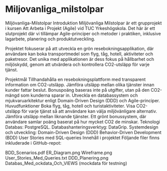 # Miljovanliga_milstolpar

Miljövanliga-Milstolpar
Introduktion
Miljövanliga Milstolpar är ett grupprojekt i kursen Att Arbeta i Projekt (Agile) vid TUC Yrkeshögskola. Det här är ett slutprojekt där vi tillämpar Agile-principer och metoder i praktiken, inklusive lagarbete, planering och produktutveckling.

Projektet fokuserar på att utveckla en grön resebokningsapplikation, där användare kan boka transportmedel som flyg, tåg, hotell, aktiviteter och paketresor. Det unika med applikationen är dess fokus på hållbarhet och miljöskydd, genom att utvärdera och kontrollera CO2-utsläpp för varje tjänst.

Projektmål
Tillhandahålla en resebokningsplattform med transparent information om CO2-utsläpp.
Jämföra utsläpp mellan olika tjänster innan kunder fattar beslut.
Bonuspoäng baseras inte på utgifter, utan på den CO2-mängd som kunderna sparar in.
Utveckla en databassystem och mjukvaruarkitektur enligt Domain-Driven Design (DDD) och Agile-principer.
Huvudfunktioner
Boka flyg, tåg, hotell och turistaktiviteter.
Visa CO2-utsläpp för varje tjänst så att användare kan välja miljövänligare alternativ.
Jämföra utsläpp mellan liknande tjänster.
Ett grönt bonussystem, där användare samlar poäng baserat på hur mycket CO2 de minskar.
Teknologi
Databas: PostgreSQL.
Databashanteringsverktyg: DataGrip.
Systemdesign och utveckling:
Domain-Driven Design (DDD)
Behavior-Driven Development (BDD)
User Stories med SQL-queries
Innehåll i projektet
Följande filer finns inkluderade i GitHub-repot:

BDD_Scenarios.pdf
ER_Diagram.png
Wireframe.png
User_Stories_Med_Queries.txt
DDD_Planering.png
Databas_Med_ockdata_Och_VIEWS (mockdata för testning)
